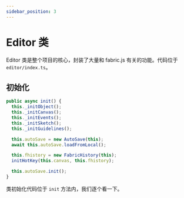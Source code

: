 ```yaml
---
sidebar_position: 3
---
```


# Editor 类

Editor 类是整个项目的核心，封装了大量和 fabric.js 有关的功能。代码位于 `editor/index.ts`。

## 初始化 

```ts
public async init() {
  this._initObject();
  this._initCanvas();
  this._initEvents();
  this._initSketch();
  this._initGuidelines();

  this.autoSave = new AutoSave(this);
  await this.autoSave.loadFromLocal();

  this.fhistory = new FabricHistory(this);
  initHotKey(this.canvas, this.fhistory);

  this.autoSave.init();
}
```

类初始化代码位于 `init` 方法内，我们逐个看一下。
